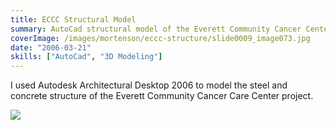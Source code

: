 ```yaml
---
title: ECCC Structural Model
summary: AutoCad structural model of the Everett Community Cancer Center project
coverImage: /images/mortenson/eccc-structure/slide0009_image073.jpg
date: "2006-03-21"
skills: ["AutoCad", "3D Modeling"]
---
```


I used Autodesk Architectural Desktop 2006 to model the steel and concrete structure of the Everett Community Cancer Care Center project.

![](/images/mortenson/eccc-structure/slide0009_image075.jpg)
